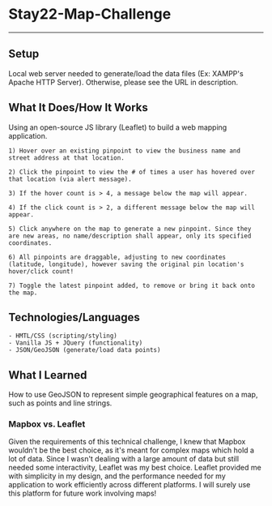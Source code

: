 # Stay22-Map-Challenge

---

## Setup

Local web server needed to generate/load the data files (Ex: XAMPP's Apache HTTP Server). Otherwise, please see the URL in description.  

## What It Does/How It Works

Using an open-source JS library (Leaflet) to build a web mapping application.
```
1) Hover over an existing pinpoint to view the business name and street address at that location. 

2) Click the pinpoint to view the # of times a user has hovered over that location (via alert message).

3) If the hover count is > 4, a message below the map will appear. 

4) If the click count is > 2, a different message below the map will appear.

5) Click anywhere on the map to generate a new pinpoint. Since they are new areas, no name/description shall appear, only its specified coordinates.

6) All pinpoints are draggable, adjusting to new coordinates (latitude, longitude), however saving the original pin location's hover/click count!

7) Toggle the latest pinpoint added, to remove or bring it back onto the map. 

```
## Technologies/Languages
```
- HMTL/CSS (scripting/styling)
- Vanilla JS + JQuery (functionality)
- JSON/GeoJSON (generate/load data points)
```
## What I Learned 
How to use GeoJSON to represent simple geographical features on a map, such as points and line strings.

### Mapbox vs. Leaflet
        
Given the requirements of this technical challenge, I knew that Mapbox wouldn't be the best choice, as it's meant for complex maps which hold a lot of data. Since I wasn't dealing with a large amount of data but still needed some interactivity, Leaflet was my best choice. Leaflet provided me with simplicity in my design, and the performance needed for my application to work efficiently across different platforms. I will surely use this platform for future work involving maps!

        
